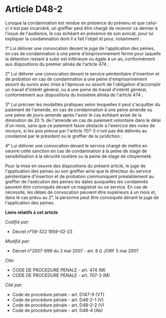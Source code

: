 # Article D48-2

Lorsque la condamnation est rendue en présence du prévenu et que celui-ci n'est pas incarcéré, un greffier peut être chargé
de recevoir ce dernier à l'issue de l'audience, le cas échéant en présence de son avocat, pour lui expliquer la condamnation
dont il a fait l'objet et pour, notamment :

1° Lui délivrer une convocation devant le juge de l'application des peines, en cas de condamnation à une peine
d'emprisonnement ferme pour laquelle la détention restant à subir est inférieure ou égale à un an, conformément aux
dispositions du premier alinéa de l'article 474 ;

2° Lui délivrer une convocation devant le service pénitentiaire d'insertion et de probation en cas de condamnation à une
peine d'emprisonnement assorti du sursis avec mise à l'épreuve ou assorti de l'obligation d'accomplir un travail d'intérêt
général, ou à une peine de travail d'intérêt général, conformément aux dispositions du troisième alinéa de l'article 474 ;

3° Lui préciser les modalités pratiques selon lesquelles il peut s'acquitter du paiement de l'amende, en cas de condamnation
à une peine amende ou une peine de jours-amende après l'avoir le cas échéant avisé de la diminution de 20 % de l'amende en
cas de paiement volontaire dans le délai d'un mois, sans que ce paiement fasse obstacle à l'exercice des voies de recours, si
les avis prévus par l'article 707-3 n'ont pas été délivrés au condamné par le président ou le greffier de la juridiction ;

4° Lui délivrer une convocation devant le service chargé de mettre en oeuvre cette sanction en cas de condamnation à la peine
de stage de sensibilisation à la sécurité routière ou la peine de stage de citoyenneté.

Pour la mise en oeuvre des dispositions du présent article, le juge de l'application des peines ou son greffier ainsi que le
directeur du service pénitentiaire d'insertion et de probation communiquent préalablement au greffier de l'exécution des
peines les dates auxquelles les condamnés peuvent être convoqués devant ce magistrat ou ce service. En cas de nécessité, les
délais de convocation peuvent être supérieurs à un mois et, dans le cas prévu au 2°, la personne peut être convoquée devant
le juge de l'application des peines.

**Liens relatifs à cet article**

_Codifié par_:

  - Décret n°59-322 1959-02-23

_Modifié par_:

  - Décret n°2007-699 du 3 mai 2007 - art. 8 () JORF 5 mai 2007

_Cite_:

  - CODE DE PROCEDURE PENALE - art. 474 (M)
  - CODE DE PROCEDURE PENALE - art. 707-3 (M)

_Cité par_:

  - Code de procédure pénale - art. D147-9 (VT)
  - Code de procédure pénale - art. D48-2-1 (V)
  - Code de procédure pénale - art. D48-2-2 (V)
  - Code de procédure pénale - art. D48-4 (Ab)
